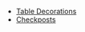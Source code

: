 <html>
<body>
<ul>
<li><a href = 'http://codeforces.com/problemset/problem/478/C' target='_blank'>Table Decorations</a></li>
<li><a href = 'http://codeforces.com/problemset/problem/427/C' target='_blank'>Checkposts</a></li>
</ul>
</body>
</html>
